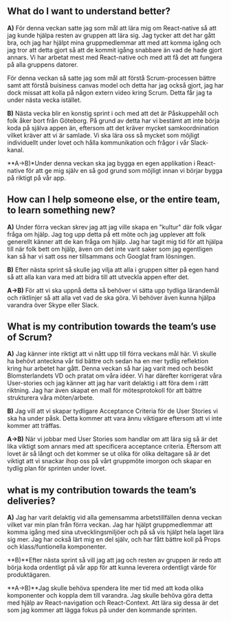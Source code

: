 ## What do I want to understand better?
**A)** För denna veckan satte jag som mål att lära mig om React-native så att jag kunde hjälpa resten av gruppen att lära sig. Jag tycker att det har gått bra, och jag har hjälpt mina gruppmedlemmar att med att komma igång och jag tror att detta gjort så att de kommit igång snabbare än vad de hade gjort annars. Vi har arbetat mest med React-native och med att få det att fungera på alla gruppens datorer.

För denna veckan så satte jag som mål att förstå Scrum-processen bättre samt att förstå buisiness canvas model och detta har jag också gjort, jag har dock missat att kolla på någon extern video kring Scrum. Detta får jag ta under nästa vecka istället.

**B)** Nästa vecka blir en konstig sprint i och med att det är Påskuppehåll och folk åker bort från Göteborg. På grund av detta har vi bestämt att inte börja koda på själva appen än, eftersom att det kräver mycket samkoordnination vilket kräver att vi är samlade. Vi ska lära oss så mycket som möjligt individuellt under lovet och hålla kommunikation och frågor i vår Slack-kanal.

**A->B)*Under denna veckan ska jag bygga en egen applikation i  React-native för att ge mig själv en så god grund som möjligt innan vi börjar bygga på riktigt på vår app.


## How can I help someone else, or the entire team, to learn something new?

**A)** Under förra veckan skrev jag att jag ville skapa en "kultur" där folk vågar fråga om hjälp. Jag tog upp detta på ett möte och jag upplever att folk generellt känner att de kan fråga om hjälp. Jag har tagit mig tid för att hjälpa till när folk bett om hjälp, även om det inte varit saker som jag egentligen kan så har vi satt oss ner tillsammans och Googlat fram lösningen.

**B)** Efter nästa sprint så skulle jag vilja att alla i gruppen sitter på egen hand så att alla kan vara med att bidra till att utveckla appen efter det.

**A->B)** För att vi ska uppnå detta så behöver vi sätta upp tydliga lärandemål och riktlinjer så att alla vet vad de ska göra. Vi behöver även kunna hjälpa varandra över Skype eller Slack.

## What is my contribution towards the team’s use of Scrum?
**A)** Jag känner inte riktigt att vi nått upp till förra veckans mål här. Vi skulle ha behövt anteckna vår tid bättre och sedan ha en mer tydlig reflektion kring hur arbetet har gått. Denna veckan så har jag varit med och besökt Blomsterlandets VD och pratat om våra idéer. Vi har därefter korrigerat våra User-stories och jag känner att jag har varit delaktig i att föra dem i rätt riktning. Jag har även skapat en mall för mötesprotokoll för att bättre strukturera våra möten/arbete.

**B)** Jag vill att vi skapar tydligare Acceptance Criteria för de User Stories vi ska ha under påsk. Detta kommer att vara ännu viktigare eftersom att vi inte kommer att träffas.

**A->B)** 
När vi jobbar med User Stories som handlar om att lära sig så är det lika viktigt som annars med att specificera acceptance criteria. Eftersom att lovet är så långt och det kommer se ut olika för olika deltagare så är det viktigt att vi snackar ihop oss på vårt gruppmöte imorgon och skapar en tydlig plan för sprinten under lovet.

## what is my contribution towards the team’s deliveries?
**A)** Jag har varit delaktig vid alla gemensamma arbetstillfällen denna veckan vilket var min plan från förra veckan. Jag har hjälpt gruppmedlemmar att komma igång med sina utvecklingsmiljöer och på så vis hjälpt hela laget lära sig mer. Jag har också lärt mig en del själv, och har fått bättre koll på Props och klass/funtionella komponenter.

**B)**Efter nästa sprint så vill jag att jag och resten av gruppen är redo att börja koda ordentligt på vår app för att kunna leverera ordentligt värde för produktägaren.

**A->B)**Jag skulle behöva spendera lite mer tid med att koda olika komponenter och koppla dem till varandra. Jag skulle behöva göra detta med hjälp av React-navigation och React-Context. Att lära sig dessa är det som jag kommer att lägga fokus på under den kommande sprinten.

